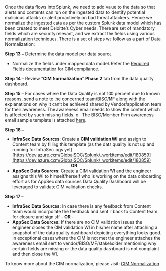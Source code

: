       
Once the data flows into Splunk, we need to add value to the data so that alerts and contents can run on the ingested data to identify potential malicious attacks or alert proactively on bad threat attackers. Hence we normalize the ingested data as per the custom Splunk data model which has been created to meet Deloitte’s Cyber needs. There are set of mandatory fields which are security relevant, and we extract the fields using various normalization techniques. There is a set of steps we follow as a part of Data Normalization:

**Step 13** **–** Determine the data model per data source.
- Normalize the fields under mapped data model. Refer the [Required Fields documentation](https://dev.azure.com/GlobalSOC/Splunk/_wiki/wikis/Splunk.wiki/258/Data-Models) for CIM compliance.

**Step 14 –** Review “**CIM Normalization**” **Phase 2** tab from the data quality dashboard.

**Step 15** **–** For cases where the Data Quality is not 100 percent due to known reasons, send a note to the concerned team/BISO/MF along with the explanations on why it can’t be achieved shared by Vendor/application team for their awareness. The awareness email needs to show the content which is affected by such missing fields.
o   The BISO/Member Firm awareness email sample template is attached [here](https://amedeloitte.sharepoint.com/:u:/r/sites/CyberDefenseEngineering/Shared%20Documents/Data%20Management/Splunk%20Onboarding%20Document/Onboarding%20guide%20documents/RE%20Approval%20needed%20%20Missing%20Field%20and%20Unknown%20Values%20for%20DERA%20Application%20Data%20Sources.msg?csf=1&web=1&e=seYsaC).

**Step 16 –**
- **InfraSec Data Sources**: Create a **CIM validation WI** and assign to Content team by filling this template (as the data quality is not up and running for InfraSec logs yet) [https://dev.azure.com/GlobalSOC/Splunk/_workitems/edit/180859](https://dev.azure.com/GlobalSOC/Splunk/_workitems/edit/180859)
                                                **OR**                                          
- **AppSec Data Sources**: Create a CIM validation WI and the engineer assigns this WI to himself/herself who is working on the data onboarding effort as for AppSec data sources Data Quality Dashboard will be leveraged to validate CIM validation checks.

**Step 17 –**
- **InfraSec Data Sources:** In case there is any feedback from Content team would incorporate the feedback and sent it back to Content team for closure and sign off - **OR** -
- **AppSec Data Sources:** If there are no CIM validation issues the engineer closes the CIM validation WI in his/her name after attaching a snapshot of the data quality dashboard depicting everything looks good. In exceptional cases where the CIM is not met the engineer attaches the awareness email sent to vendor/BISO/MF/stakeholder mentioning why certain fields are missing or the data quality dashboard is not complaint and then close the WI.

To know more about the CIM normalization, please visit: [CIM Normalization](https://amedeloitte.sharepoint.com/:w:/r/sites/CyberDefenseEngineering/Shared%20Documents/Data%20Management/Splunk%20Onboarding%20Document/Onboarding%20guide%20documents/Data%20Onboarding%20Methodologies/Phase%202/Phase2-Data%20Normalization%20proceess.docx?d=w1e8c04f7d389463db7c964d7482c5914&csf=1&web=1&e=bOC8t8)